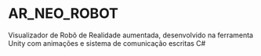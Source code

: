 # AR_NEO_ROBOT
Visualizador de Robô de Realidade aumentada, desenvolvido na ferramenta Unity com animações e sistema de comunicação escritas C#
